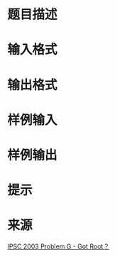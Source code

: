 

# 题目描述



# 输入格式



# 输出格式



# 样例输入



# 样例输出



# 提示



# 来源


<p>
<a href="http://ipsc.ksp.sk/2003/real/problems/g.html" target="_blank">IPSC 2003 Problem G - Got Root？</a> 
</p>
